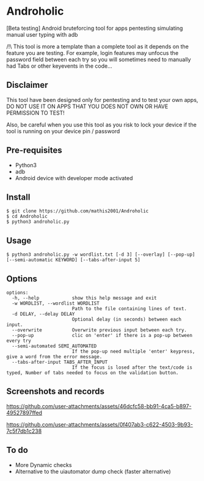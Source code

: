 # Androholic
[Beta testing] Android bruteforcing tool for apps pentesting simulating manual user typing with adb

/!\ This tool is more a template than a complete tool as it depends on the feature you are testing.
For example, login features may unfocus the password field between each try so you will sometimes need to manually had Tabs or other keyevents in the code...

## Disclaimer

This tool have been designed only for pentesting and to test your own apps, DO NOT USE IT ON APPS THAT YOU DOES NOT OWN OR HAVE PERMISSION TO TEST!

Also, be careful when you use this tool as you risk to lock your device if the tool is running on your device pin / password

## Pre-requisites

- Python3
- adb
- Android device with developer mode activated

## Install

```
$ git clone https://github.com/mathis2001/Androholic
$ cd Androholic
$ python3 androholic.py
```

## Usage

```
$ python3 androholic.py -w wordlist.txt [-d 3] [--overlay] [--pop-up] [--semi-automatic KEYWORD] [--tabs-after-input 5]
```

## Options

```
options:
  -h, --help            show this help message and exit
  -w WORDLIST, --wordlist WORDLIST
                        Path to the file containing lines of text.
  -d DELAY, --delay DELAY
                        Optional delay (in seconds) between each input.
  --overwrite           Overwrite previous input between each try.
  --pop-up              clic on 'enter' if there is a pop-up between every try
  --semi-automated SEMI_AUTOMATED
                        If the pop-up need multiple 'enter' keypress, give a word from the error message.
  --tabs-after-input TABS_AFTER_INPUT
                        If the focus is losed after the text/code is typed, Number of tabs needed to focus on the validation button.
```

## Screenshots and records

https://github.com/user-attachments/assets/46dcfc58-bb91-4ca5-b897-49527897ffed

https://github.com/user-attachments/assets/0f407ab3-c622-4503-9b93-7c5f7db1c238


## To do

- More Dynamic checks
- Alternative to the uiautomator dump check (faster alternative)






